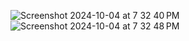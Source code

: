 ![Screenshot 2024-10-04 at 7 32 40 PM](https://github.com/user-attachments/assets/c0cec45a-0ceb-434a-9f2b-128d9bdcac22)
![Screenshot 2024-10-04 at 7 32 48 PM](https://github.com/user-attachments/assets/4b7cfaba-0414-40c6-b483-a88a31ffc73a)
